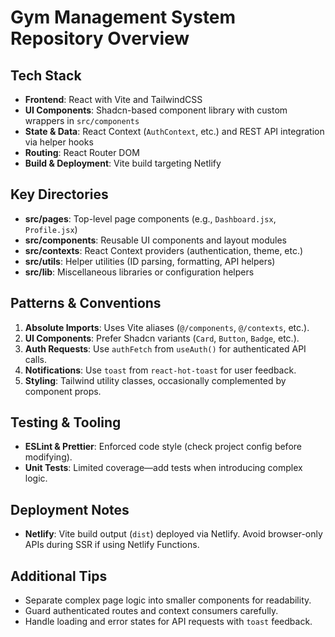 # Gym Management System Repository Overview

## Tech Stack
- **Frontend**: React with Vite and TailwindCSS
- **UI Components**: Shadcn-based component library with custom wrappers in `src/components`
- **State & Data**: React Context (`AuthContext`, etc.) and REST API integration via helper hooks
- **Routing**: React Router DOM
- **Build & Deployment**: Vite build targeting Netlify

## Key Directories
- **src/pages**: Top-level page components (e.g., `Dashboard.jsx`, `Profile.jsx`)
- **src/components**: Reusable UI components and layout modules
- **src/contexts**: React Context providers (authentication, theme, etc.)
- **src/utils**: Helper utilities (ID parsing, formatting, API helpers)
- **src/lib**: Miscellaneous libraries or configuration helpers

## Patterns & Conventions
1. **Absolute Imports**: Uses Vite aliases (`@/components`, `@/contexts`, etc.).
2. **UI Components**: Prefer Shadcn variants (`Card`, `Button`, `Badge`, etc.).
3. **Auth Requests**: Use `authFetch` from `useAuth()` for authenticated API calls.
4. **Notifications**: Use `toast` from `react-hot-toast` for user feedback.
5. **Styling**: Tailwind utility classes, occasionally complemented by component props.

## Testing & Tooling
- **ESLint & Prettier**: Enforced code style (check project config before modifying).
- **Unit Tests**: Limited coverage—add tests when introducing complex logic.

## Deployment Notes
- **Netlify**: Vite build output (`dist`) deployed via Netlify. Avoid browser-only APIs during SSR if using Netlify Functions.

## Additional Tips
- Separate complex page logic into smaller components for readability.
- Guard authenticated routes and context consumers carefully.
- Handle loading and error states for API requests with `toast` feedback.